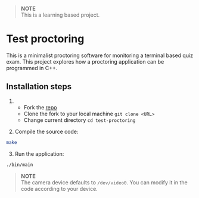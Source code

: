 >**NOTE**  
>This is a learning based project.
# Test proctoring

This is a minimalist proctoring software for monitoring a terminal based quiz exam. This project explores how a proctoring application can be programmed in C++.

## Installation steps

1. - Fork the [repo](https://github.com/codedmachine111/test-proctoring)
   - Clone the fork to your local machine `git clone <URL>`
   - Change current directory `cd test-proctoring`
     
2. Compile the source code:
```bash
make
```

3. Run the application:
```bash
./bin/main
```

>**NOTE**  
>The camera device defaults to `/dev/video0`. You can modify it in the code according to your device.
